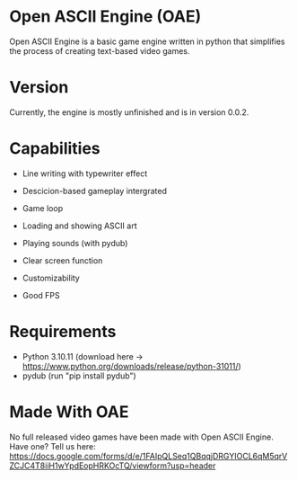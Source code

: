 # Open ASCII Engine (OAE)
Open ASCII Engine is a basic game engine written in python that simplifies the process of creating text-based video games.

# Version
Currently, the engine is mostly unfinished and is in version 0.0.2.

# Capabilities
- Line writing with typewriter effect

- Descicion-based gameplay intergrated

- Game loop

- Loading and showing ASCII art

- Playing sounds (with pydub)

- Clear screen function

- Customizability

- Good FPS

# Requirements
- Python 3.10.11 (download here -> https://www.python.org/downloads/release/python-31011/)
- pydub (run "pip install pydub")

# Made With OAE
No full released video games have been made with Open ASCII Engine. Have one? Tell us here: https://docs.google.com/forms/d/e/1FAIpQLSeq1QBqqjDRGYIOCL6qM5qrVZCJC4T8iiH1wYpdEopHRKOcTQ/viewform?usp=header
